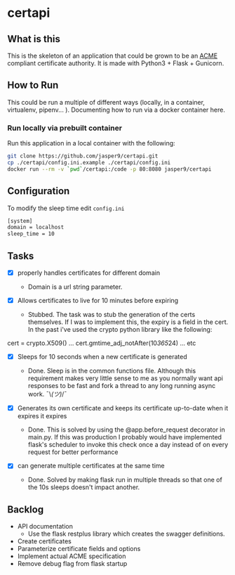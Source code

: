 # certapi

## What is this
This is the skeleton of an application that could be grown to be an [ACME](https://en.wikipedia.org/wiki/Automated_Certificate_Management_Environment) compliant certificate authority.  It is made with Python3 + Flask + Gunicorn.

## How to Run
This could be run a multiple of different ways (locally, in a container, virtualenv, pipenv... ).  Documenting how to run via a docker container here.

### Run locally via prebuilt container
Run this application in a local container with the following:
```bash
git clone https://github.com/jasper9/certapi.git
cp ./certapi/config.ini.example ./certapi/config.ini
docker run --rm -v `pwd`/certapi:/code -p 80:8080 jasper9/certapi
```
## Configuration
To modify the sleep time edit `config.ini`
```bash
[system]
domain = localhost
sleep_time = 10
```

## Tasks
- [x] properly handles certificates for different domain
  * Domain is a url string parameter.

- [x] Allows certificates to live for 10 minutes before expiring
  * Stubbed.  The task was to stub the generation of the certs 
themselves.  If I was to implement this, the expiry is a field in the 
cert.  In the past i've used the crypto python library like the following:

cert = crypto.X509()
...
cert.gmtime_adj_notAfter(10*365*24)
...
etc

- [x] Sleeps for 10 seconds when a new certificate is generated
  * Done.  Sleep is in the common functions file.  Although this requirement 
makes very little sense to me as you normally want api responses to be fast 
and fork a thread to any long running async work.   ¯\\_(ツ)_/¯

- [x] Generates its own certificate and keeps its certificate up-to-date when it expires 
it expires
  * Done.  This is solved by using the @app.before_request decorator in 
main.py.   If this was production I probably would have implemented flask's 
scheduler to invoke this check once a day instead of on every request for 
better performance

- [x] can generate multiple certificates at the same time
  * Done.  Solved by making flask run in multiple threads so that one of
the 10s sleeps doesn't impact another.

## Backlog
- API documentation
  * Use the flask restplus library which creates the swagger definitions.
- Create certificates
- Parameterize certificate fields and options
- Implement actual ACME specification
- Remove debug flag from flask startup